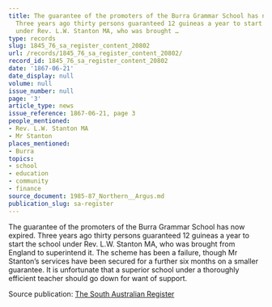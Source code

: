```yaml
---
title: The guarantee of the promoters of the Burra Grammar School has now expired.
  Three years ago thirty persons guaranteed 12 guineas a year to start the school
  under Rev. L.W. Stanton MA, who was brought …
type: records
slug: 1845_76_sa_register_content_20802
url: /records/1845_76_sa_register_content_20802/
record_id: 1845_76_sa_register_content_20802
date: '1867-06-21'
date_display: null
volume: null
issue_number: null
page: '3'
article_type: news
issue_reference: 1867-06-21, page 3
people_mentioned:
- Rev. L.W. Stanton MA
- Mr Stanton
places_mentioned:
- Burra
topics:
- school
- education
- community
- finance
source_document: 1985-87_Northern__Argus.md
publication_slug: sa-register
---
```


The guarantee of the promoters of the Burra Grammar School has now expired.  Three years ago thirty persons guaranteed 12 guineas a year to start the school under Rev. L.W. Stanton MA, who was brought from England to superintend it.  The scheme has been a failure, though Mr Stanton’s services have been secured for a further six months on a smaller guarantee.  It is unfortunate that a superior school under a thoroughly efficient teacher should go down for want of support.

Source publication: [The South Australian Register](/publications/sa-register/)
